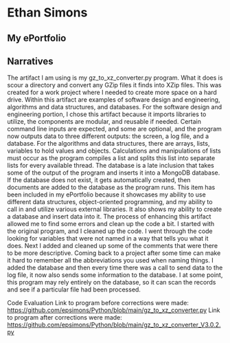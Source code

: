 # Ethan Simons
## My ePortfolio


## Narratives
The artifact I am using is my gz_to_xz_converter.py program. What it does is scour a directory and convert any GZip files it finds into XZip files. This was created for a work project where I needed to create more space on a hard drive. Within this artifact are examples of software design and engineering, algorithms and data structures, and databases. For the software design and engineering portion, I chose this artifact because it imports libraries to utilize, the components are modular, and reusable if needed. Certain command line inputs are expected, and some are optional, and the program now outputs data to three different outputs: the screen, a log file, and a database. For the algorithms and data structures, there are arrays, lists, variables to hold values and objects. Calculations and manipulations of lists must occur as the program compiles a list and splits this list into separate lists for every available thread. The database is a late inclusion that takes some of the output of the program and inserts it into a MongoDB database. If the database does not exist, it gets automatically created, then documents are added to the database as the program runs. 
This item has been included in my ePortfolio because it showcases my ability to use different data structures, object-oriented programming, and my ability to call in and utilize various external libraries. It also shows my ability to create a database and insert data into it. The process of enhancing this artifact allowed me to find some errors and clean up the code a bit. I started with the original program, and I cleaned up the code. I went through the code looking for variables that were not named in a way that tells you what it does. Next I added and cleaned up some of the comments that were there to be more descriptive. Coming back to a project after some time can make it hard to remember all the abbreviations you used when naming things. I added the database and then every time there was a call to send data to the log file, it now also sends some information to the database. I at some point, this program may rely entirely on the database, so it can scan the records and see if a particular file had been processed.

Code Evaluation
Link to program before corrections were made: 
https://github.com/epsimons/Python/blob/main/gz_to_xz_converter.py
Link to program after corrections were made:
https://github.com/epsimons/Python/blob/main/gz_to_xz_converter_V3.0.2.py





